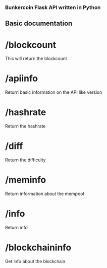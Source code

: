 ### Bunkercoin Flask API written in Python

## Basic documentation

# /blockcount

This will return the blockcount

# /apiinfo

Return basic information on the API like version

# /hashrate

Return the hashrate

# /diff

Return the difficulty

# /meminfo

Return information about the mempool

# /info

Return info

# /blockchaininfo

Get info about the blockchain
